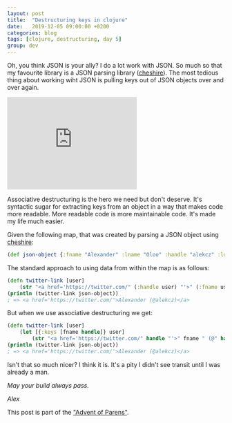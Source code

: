 ```yaml
---
layout: post
title:  "Destructuring keys in clojure"
date:   2019-12-05 09:00:00 +0200
categories: blog
tags: [clojure, destructuring, day 5]
group: dev
---
```


Oh, you think JSON is your ally? I do a lot work with JSON. So much so that my favourite library is a JSON parsing library ([cheshire](https://github.com/dakrone/cheshire)). The most tedious thing about working wiht JSON is pulling keys out of JSON objects over and over again.  

<iframe src="https://giphy.com/embed/I8SQMuIELiw0w" width="300" height="214" frameBorder="0" class="giphy-embed" allowFullScreen></iframe>

Associative destructuring is the hero we need but don't deserve. It's syntactic sugar for extracting keys from an object in a way that makes code more readable. More readable code is more maintainable code. It's made my life much easier.

Given the following map, that was created by parsing a JSON object using [cheshire](https://github.com/dakrone/cheshire):
```clojure
(def json-object {:fname "Alexander" :lname "Oloo" :handle "alekcz" :location "ZA"})
```

The standard approach to using data from within the map is as follows:

```clojure
(defn twitter-link [user]
    (str "<a href='https://twitter.com/" (:handle user) "'>" (:fname user)  " (@" (:handle user) ")</a>")))
(println (twitter-link json-object))
; => <a href='https://twitter.com/'>Alexander (@alekcz)</a>
```
But when we use associative destructuring we get:

```clojure
(defn twitter-link [user]
    (let [{:keys [fname handle]} user]
        (str "<a href='https://twitter.com/" handle "'>" fname " (@" handle ")</a>")))
(println (twitter-link json-object))
; => <a href='https://twitter.com/'>Alexander (@alekcz)</a>
```

Isn't that so much nicer? I think it is. It's a pity I didn't see transit until I was already a man. 


_May your build always pass._

_Alex_

This post is part of the ["Advent of Parens"](/blog/2019/12/01/advent-of-parens.html).
